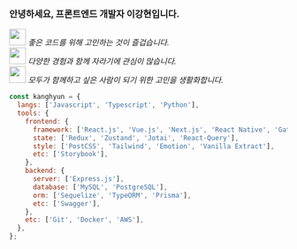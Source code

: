 ### 안녕하세요, 프론트엔드 개발자 이강현입니다.

<img src="https://media.giphy.com/media/WUlplcMpOCEmTGBtBW/giphy.gif" width="30"> <em>좋은 코드를 위해 고민하는 것이 즐겁습니다.</em>  
<img src="https://media.giphy.com/media/VgCDAzcKvsR6OM0uWg/giphy.gif" width="30"> <em>다양한 경험과 함께 자라기에 관심이 많습니다.</em>  
<img src="https://media.giphy.com/media/LnQjpWaON8nhr21vNW/giphy.gif" width="30"> <em>모두가 함께하고 싶은 사람이 되기 위한 고민을 생활화합니다.</em>  

```js
const kanghyun = {
  langs: ['Javascript', 'Typescript', 'Python'],
  tools: {
    frontend: {
      framework: ['React.js', 'Vue.js', 'Next.js', 'React Native', 'Gatsby.js'],
      state: ['Redux', 'Zustand', 'Jotai', 'React-Query'],
      style: ['PostCSS', 'Tailwind', 'Emotion', 'Vanilla Extract'],
      etc: ['Storybook'],
    },
    backend: {
      server: ['Express.js'],
      database: ['MySQL', 'PostgreSQL'],
      orm: ['Sequelize', 'TypeORM', 'Prisma'],
      etc: ['Swagger'],
    },
    etc: ['Git', 'Docker', 'AWS'],
  },
};
```
